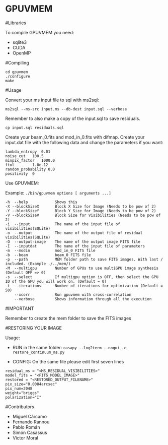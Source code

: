# GPUVMEM

#Libraries

To compile GPUVMEM you need:

- sqlite3
- CUDA
- OpenMP

#Compiling
```
cd gpuvmem
./configure
make
```
#Usage

Convert your ms input file to sql with ms2sql:

`ms2sql --ms-src input.ms --db-dest input.sql --verbose`

Remember to also make a copy of the input.sql to save residuals.

`cp input.sql residuals.sql`

Create your beam_0.fits and mod_in_0.fits with difmap.
Create your input.dat file with the following data and change the parameters if you want:

```
lambda_entropy  0.01
noise_cut	100.5
minpix_factor   1000.0
ftol		1.0e-12
random_probability 0.0
positivity  0
```

Use GPUVMEM:

Example: `./bin/gpuvmem options [ arguments ...]`
```
-h  --help            Shows this
-X --blockSizeX       Block X Size for Image (Needs to be pow of 2)
-Y --blockSizeY       Block Y Size for Image (Needs to be pow of 2)
-V --blockSizeV       Block Size for Visibilities (Needs to be pow of 2)
-i  --input           The name of the input file of visibilities(SQLite)
-o  --output          The name of the output file of residual visibilities(SQLite)
-O  --output-image    The name of the output image FITS file
-I  --inputdat        The name of the input file of parameters
-m  --modin           mod_in_0 FITS file
-b  --beam            beam_0 FITS file
-p  --path            MEM folder path to save FITS images. With last / included. (Example ./../mem/)
-M  --multigpu        Number of GPUs to use multiGPU image synthesis (Default OFF => 0)
-s  --select          If multigpu option is OFF, then select the GPU ID of the GPU you will work on. (Default = 0)
-t  --iterations      Number of iterations for optimization (Default = 50)
    --xcorr           Run gpuvmem with cross-correlation
    --verbose         Shows information through all the execution
```
#IMPORTANT

Remember to create the mem folder to save the FITS images

#RESTORING YOUR IMAGE

Usage:

- RUN in the same folder:
`casapy --log2term --nogui -c restore_continuum_ms.py`

- CONFIG:
On the same file please edit first seven lines
```
residual_ms = "<MS_RESIDUAL_VISIBILITIES>"
model_fits = "<FITS_MODEL_IMAGE>"
restored = "<RESTORED_OUTPUT_FILENAME>"
pix_size="0.0084arcsec"
pix_num=2048
weight="briggs"
polarization="I"
```

#Contributors

- Miguel Cárcamo
- Fernando Rannou
- Pablo Román
- Simón Casassus
- Victor Moral
